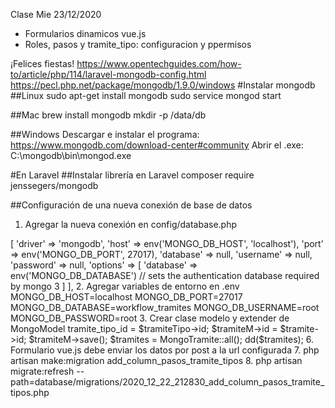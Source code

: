 Clase Mie 23/12/2020

- Formularios dinamicos vue.js
- Roles, pasos y tramite_tipo: configuracion y ppermisos

¡Felices fiestas!
https://www.opentechguides.com/how-to/article/php/114/laravel-mongodb-config.html
https://pecl.php.net/package/mongodb/1.9.0/windows
#Instalar mongodb
##Linux
sudo apt-get install mongodb
sudo service mongod start

##Mac
brew install mongodb
mkdir -p /data/db

##Windows
Descargar e instalar el programa: https://www.mongodb.com/download-center#community
Abrir el .exe: C:\mongodb\bin\mongod.exe

#En Laravel
##Instalar librería en Laravel
composer require jenssegers/mongodb

##Configuración de una nueva conexión de base de datos
1. Agregar la nueva conexión en config/database.php
<?php
'mongodb' => [
            'driver' => 'mongodb',
            'host' => env('MONGO_DB_HOST', 'localhost'),
            'port' => env('MONGO_DB_PORT', 27017),
            'database' => null,
            'username' => null,
            'password' => null,
            'options' => [
                'database' => env('MONGO_DB_DATABASE') // sets the authentication database required by mongo 3
            ]
        ],

2. Agregar variables de entorno en .env
MONGO_DB_HOST=localhost
MONGO_DB_PORT=27017
MONGO_DB_DATABASE=workflow_tramites
MONGO_DB_USERNAME=root
MONGO_DB_PASSWORD=root


3. Crear clase modelo y extender de MongoModel
<?php

use Jenssegers\Mongodb\Eloquent\Model as MongoModel;

class User extends MongoModel {}




4. Crear route en web.php: métodos post y put

5. Crear un tramite en MongoDB desde TramiteController (nuevo método)
// TODO: Traer un tramite de mongoDB
$tramiteM = new MongoTramite;

$tramiteM->tramite_tipo_id = $tramiteTipo->id;
$tramiteM->id = $tramite->id;

$tramiteM->save();

$tramites = MongoTramite::all();
dd($tramites);

6. Formulario vue.js debe enviar los datos por post a la url configurada

7. php artisan make:migration add_column_pasos_tramite_tipos

8. php artisan migrate:refresh --path=database/migrations/2020_12_22_212830_add_column_pasos_tramite_tipos.php
